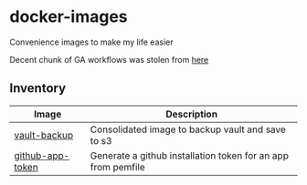 # docker-images

Convenience images to make my life easier

Decent chunk of GA workflows was stolen from [here](https://github.com/home-operations/containers/tree/main)

## Inventory

| Image                                                                                             | Description                                                  |
| ------------------------------------------------------------------------------------------------- | ------------------------------------------------------------ |
| [vault-backup](https://github.com/aaronshifman/docker-images/pkgs/container/vault-backup)         | Consolidated image to backup vault and save to s3            |
| [github-app-token](https://github.com/aaronshifman/docker-images/pkgs/container/github-app-token) | Generate a github installation token for an app from pemfile |
